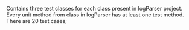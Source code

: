 
Contains three test classes for each class present in logParser project.
Every unit method from class in logParser has at least one test method.
There are 20 test cases;    